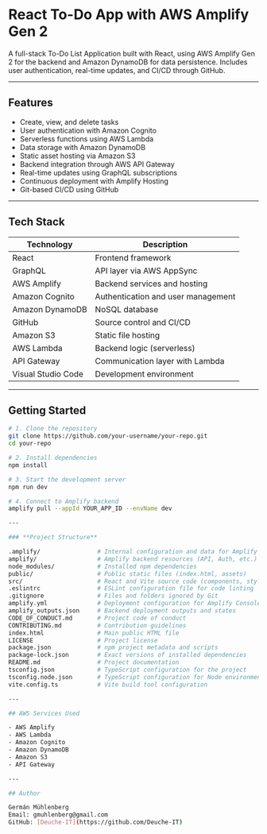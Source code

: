 # React To-Do App with AWS Amplify Gen 2

A full-stack To-Do List Application built with React, using AWS Amplify Gen 2 for the backend and Amazon DynamoDB for data persistence. Includes user authentication, real-time updates, and CI/CD through GitHub.

---

## Features

- Create, view, and delete tasks  
- User authentication with Amazon Cognito  
- Serverless functions using AWS Lambda  
- Data storage with Amazon DynamoDB  
- Static asset hosting via Amazon S3  
- Backend integration through AWS API Gateway  
- Real-time updates using GraphQL subscriptions  
- Continuous deployment with Amplify Hosting  
- Git-based CI/CD using GitHub  

---

## Tech Stack

| Technology         | Description                        |
|--------------------|----------------------------------|
| React              | Frontend framework               |
| GraphQL            | API layer via AWS AppSync        |
| AWS Amplify        | Backend services and hosting     |
| Amazon Cognito     | Authentication and user management |
| Amazon DynamoDB    | NoSQL database                   |
| GitHub             | Source control and CI/CD         |
| Amazon S3          | Static file hosting              |
| AWS Lambda         | Backend logic (serverless)       |
| API Gateway        | Communication layer with Lambda  |
| Visual Studio Code | Development environment          |

---

## Getting Started

```bash
# 1. Clone the repository
git clone https://github.com/your-username/your-repo.git
cd your-repo

# 2. Install dependencies
npm install

# 3. Start the development server
npm run dev

# 4. Connect to Amplify backend
amplify pull --appId YOUR_APP_ID --envName dev

---

### **Project Structure**

.amplify/                # Internal configuration and data for Amplify CLI  
amplify/                 # Amplify backend resources (API, Auth, etc.)  
node_modules/            # Installed npm dependencies  
public/                  # Public static files (index.html, assets)  
src/                     # React and Vite source code (components, styles)  
.eslintrc                # ESLint configuration file for code linting  
.gitignore               # Files and folders ignored by Git  
amplify.yml              # Deployment configuration for Amplify Console  
amplify_outputs.json     # Backend deployment outputs and states  
CODE_OF_CONDUCT.md       # Project code of conduct  
CONTRIBUTING.md          # Contribution guidelines  
index.html               # Main public HTML file  
LICENSE                  # Project license  
package.json             # npm project metadata and scripts  
package-lock.json        # Exact versions of installed dependencies  
README.md                # Project documentation  
tsconfig.json            # TypeScript configuration for the project  
tsconfig.node.json       # TypeScript configuration for Node environment  
vite.config.ts           # Vite build tool configuration  

---

## AWS Services Used

- AWS Amplify  
- AWS Lambda  
- Amazon Cognito  
- Amazon DynamoDB  
- Amazon S3  
- API Gateway  

---

## Author

Germán Mühlenberg  
Email: gmuhlenberg@gmail.com  
GitHub: [Deuche-IT](https://github.com/Deuche-IT)
